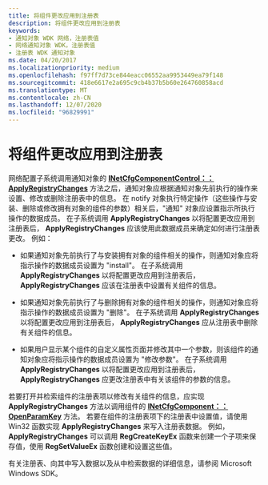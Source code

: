 ```yaml
---
title: 将组件更改应用到注册表
description: 将组件更改应用到注册表
keywords:
- 通知对象 WDK 网络，注册表值
- 网络通知对象 WDK，注册表值
- 注册表 WDK 通知对象
ms.date: 04/20/2017
ms.localizationpriority: medium
ms.openlocfilehash: f97ff7d73ce844eacc06552aa9953449ea79f148
ms.sourcegitcommit: 418e6617e2a695c9cb4b37b5b60e264760858acd
ms.translationtype: MT
ms.contentlocale: zh-CN
ms.lasthandoff: 12/07/2020
ms.locfileid: "96829991"
---
```

# <a name="applying-component-changes-to-the-registry"></a>将组件更改应用到注册表





网络配置子系统调用通知对象的 [**INetCfgComponentControl：： ApplyRegistryChanges**](/previous-versions/windows/hardware/network/ff547727(v=vs.85)) 方法之后，通知对象应根据通知对象先前执行的操作来设置、修改或删除注册表中的信息。 在 notify 对象执行特定操作（这些操作与安装、删除或修改拥有对象的组件的参数）相关后，"通知" 对象应设置指示所执行操作的数据成员。 在子系统调用 **ApplyRegistryChanges** 以将配置更改应用到注册表后， **ApplyRegistryChanges** 应该使用此数据成员来确定如何进行注册表更改。 例如：

-   如果通知对象先前执行了与安装拥有对象的组件相关的操作，则通知对象应将指示操作的数据成员设置为 "install"。 在子系统调用 **ApplyRegistryChanges** 以将配置更改应用到注册表后， **ApplyRegistryChanges** 应该在注册表中设置有关组件的信息。

-   如果通知对象先前执行了与删除拥有对象的组件相关的操作，则通知对象应将指示操作的数据成员设置为 "删除"。 在子系统调用 **ApplyRegistryChanges** 以将配置更改应用到注册表后， **ApplyRegistryChanges** 应从注册表中删除有关组件的信息。

-   如果用户显示某个组件的自定义属性页面并修改其中一个参数，则该组件的通知对象应将指示操作的数据成员设置为 "修改参数"。 在子系统调用 **ApplyRegistryChanges** 以将配置更改应用到注册表后， **ApplyRegistryChanges** 应更改注册表中有关该组件的参数的信息。

若要打开并检索组件的注册表项以修改有关组件的信息，应实现 **ApplyRegistryChanges** 方法以调用组件的 [**INetCfgComponent：： OpenParamKey**](/previous-versions/windows/hardware/network/ff547890(v=vs.85)) 方法。 若要在组件的注册表项下的注册表中设置值，请使用 Win32 函数实现 **ApplyRegistryChanges** 来写入注册表数据。 例如， **ApplyRegistryChanges** 可以调用 **RegCreateKeyEx** 函数来创建一个子项来保存值，使用 **RegSetValueEx** 函数创建和设置这些值。

有关注册表、向其中写入数据以及从中检索数据的详细信息，请参阅 Microsoft Windows SDK。

 

